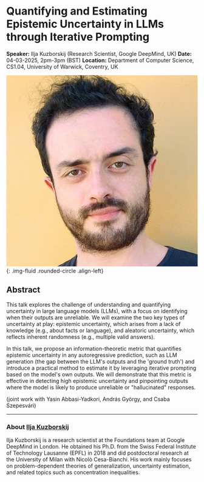 # Quantifying and Estimating Epistemic Uncertainty in LLMs through Iterative Prompting

**Speaker:** Ilja Kuzborskij (Research Scientist, Google DeepMind, UK)
**Date:** 04-03-2025, 2pm-3pm (BST)
**Location:** Department of Computer Science, CS1.04, University of Warwick, Coventry, UK

![Ilja Kuzborskij](/assets/img/i_kuzborskij.jpg){: .img-fluid .rounded-circle .align-left}

## Abstract

This talk explores the challenge of understanding and quantifying uncertainty in large language models (LLMs), with a focus on identifying when their outputs are unreliable. We will examine the two key types of uncertainty at play: epistemic uncertainty, which arises from a lack of knowledge (e.g., about facts or language), and aleatoric uncertainty, which reflects inherent randomness (e.g., multiple valid answers).

In this talk, we propose an information-theoretic metric that quantifies epistemic uncertainty in any autoregressive prediction, such as LLM generation (the gap between the LLM's outputs and the 'ground truth') and introduce a practical method to estimate it by leveraging iterative prompting based on the model's own outputs. We will demonstrate that this metric is effective in detecting high epistemic uncertainty and pinpointing outputs where the model is likely to produce unreliable or "hallucinated" responses.

(joint work with Yasin Abbasi-Yadkori, András György, and Csaba Szepesvári)

---

### About [Ilja Kuzborskij](https://iljaku.github.io)

Ilja Kuzborskij is a research scientist at the Foundations team at Google DeepMind in London. He obtained his Ph.D. from the Swiss Federal Institute of Technology Lausanne (EPFL) in 2018 and did postdoctoral research at the University of Milan with Nicolò Cesa-Bianchi. His work mainly focuses on problem-dependent theories of generalization, uncertainty estimation, and related topics such as concentration inequalities.

